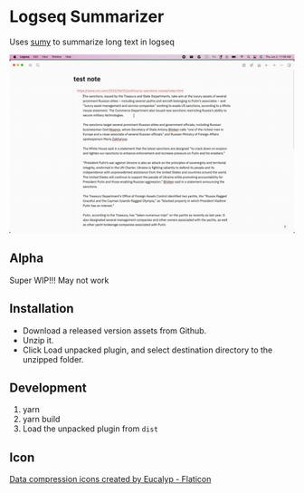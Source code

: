 # Logseq Summarizer

Uses [sumy](https://pypi.org/project/sumy/) to summarize long text in logseq

![demo](./public/demo.gif)

## Alpha

Super WIP!!! May not work

## Installation

- Download a released version assets from Github.
- Unzip it.
- Click Load unpacked plugin, and select destination directory to the unzipped folder.

## Development

1. yarn
2. yarn build
3. Load the unpacked plugin from `dist`

## Icon

[Data compression icons created by Eucalyp - Flaticon](https://www.flaticon.com/free-icons/data-compression)
